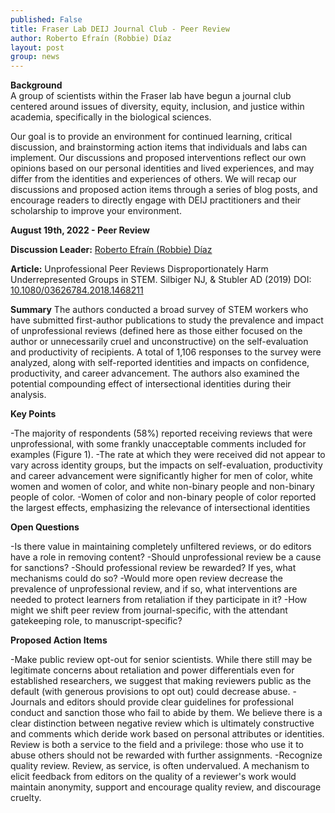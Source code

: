 ```yaml
---
published: False
title: Fraser Lab DEIJ Journal Club - Peer Review
author: Roberto Efraín (Robbie) Díaz
layout: post
group: news
---
```

**Background**
<br>
A group of scientists within the Fraser lab have begun a journal club centered around issues of diversity, equity, inclusion, and justice within academia, specifically in the biological sciences.

Our goal is to provide an environment for continued learning, critical discussion, and brainstorming action items that individuals and labs can implement. Our discussions and proposed interventions reflect our own opinions based on our personal identities and lived experiences, and may differ from the identities and experiences of others. We will recap our discussions and proposed action items through a series of blog posts, and encourage readers to directly engage with DEIJ practitioners and their scholarship to improve your environment.


**August 19th, 2022 - Peer Review**

**Discussion Leader:** [Roberto Efraín (Robbie) Díaz](/members/#Roberto%20Efraín%20(Robbie)%20Díaz)

**Article:** Unprofessional Peer Reviews Disproportionately Harm Underrepresented Groups in STEM. Silbiger NJ, & Stubler AD (2019) DOI: [10.1080/03626784.2018.1468211](https://www.tandfonline.com/doi/full/10.1080/03626784.2018.1468211)

**Summary**
The authors conducted a broad survey of STEM workers who have submitted first-author publications to study the prevalence and impact of unprofessional reviews (defined here as those either focused on the author or unnecessarily cruel and unconstructive) on the self-evaluation and productivity of recipients. A total of 1,106 responses to the survey were analyzed, along with self-reported identities and impacts on confidence, productivity, and career advancement. The authors also examined the potential compounding effect of intersectional identities during their analysis.

**Key Points**

-The majority of respondents (58%) reported receiving reviews that were unprofessional, with some frankly unacceptable comments included for examples (Figure 1).
-The rate at which they were received did not appear to vary across identity groups, but the impacts on self-evaluation, productivity and career advancement were significantly higher for men of color, white women and women of color, and white non-binary people and non-binary people of color.
-Women of color and non-binary people of color reported the largest effects, emphasizing the relevance of intersectional identities

**Open Questions**

-Is there value in maintaining completely unfiltered reviews, or do editors have a role in removing content?
-Should unprofessional review be a cause for sanctions?
-Should professional review be rewarded? If yes, what mechanisms could do so?
-Would more open review decrease the prevalence of unprofessional review, and if so, what interventions are needed to protect learners from retaliation if they participate in it?
-How might we shift peer review from journal-specific, with the attendant gatekeeping role, to manuscript-specific?

**Proposed Action Items**

-Make public review opt-out for senior scientists. While there still may be legitimate concerns about retaliation and power differentials even for established researchers, we suggest that making reviewers public as the default (with generous provisions to opt out) could decrease abuse.
-Journals and editors should provide clear guidelines for professional conduct and sanction those who fail to abide by them. We believe there is a clear distinction between negative review which is ultimately constructive and comments which deride work based on personal attributes or identities. Review is both a service to the field and a privilege: those who use it to abuse others should not be rewarded with further assignments.
-Recognize quality review. Review, as service, is often undervalued. A mechanism to elicit feedback from editors on the quality of a reviewer's work would maintain anonymity, support and encourage quality review, and discourage cruelty.
